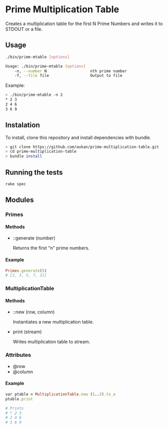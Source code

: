 # Prime Multiplication Table

Creates a multiplication table for the first N Prime Numbers and writes it to STDOUT or a file.

## Usage

```sh
./bin/prime-mtable [options]

Usage: ./bin/prime-mtable [options]
    -n, --number N                   nth prime number
    -f, --file file                  Output to file
```

Example:

```sh
> ./bin/prime-mtable -n 2
* 2 3
2 4 6
3 6 9
```

## Instalation

To install, clone this repository and install dependencies with bundle.

```sh
> git clone https://github.com/aukan/prime-multiplication-table.git
> cd prime-multiplication-table
> bundle install
```

## Running the tests

```rb
rake spec
```

## Modules

### Primes

#### Methods

+ ::generate (number)

  Returns the first "n" prime numbers.

#### Example

```rb
Primes.generate(5)
# [2, 3, 5, 7, 11]
```

### MultiplicationTable

#### Methods

+ ::new (row, column)

  Instantiates a new multiplication table.

+ print (stream)

  Writes multiplication table to stream.

### Attributes

+ @row
+ @column
  
#### Example

```rb
var ptable = MultiplicationTable.new (1..3).to_a
ptable.print

# Prints
# * 2 3
# 2 4 6
# 3 6 9
```
